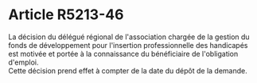 # Article R5213-46

  
La décision du délégué régional de l'association chargée de la gestion du fonds de développement pour l'insertion professionnelle des handicapés est motivée et portée à la connaissance du bénéficiaire de l'obligation d'emploi.   
Cette décision prend effet à compter de la date du dépôt de la demande.